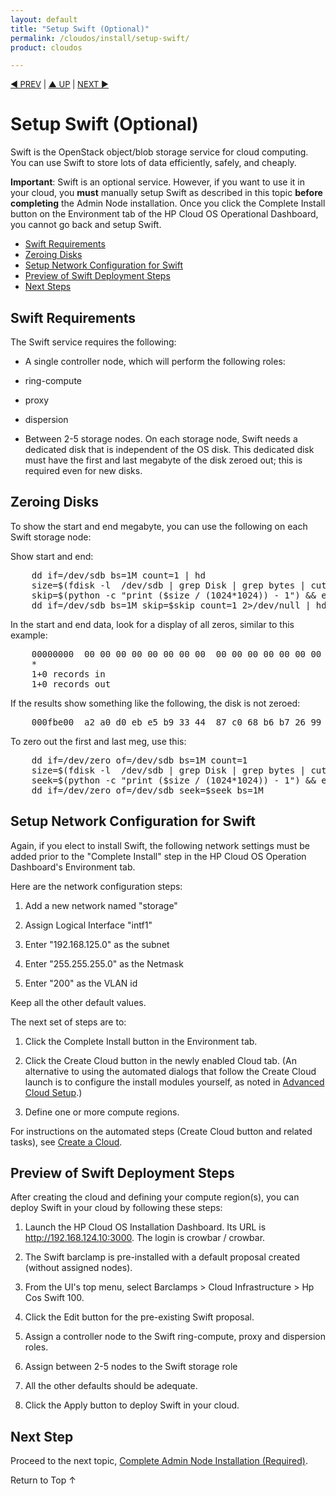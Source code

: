 ```yaml
---
layout: default
title: "Setup Swift (Optional)"
permalink: /cloudos/install/setup-swift/
product: cloudos

---
```


<a name="_top"> </a>

<script> 
 
function PageRefresh { 
onLoad="window.refresh" 
} 
 
PageRefresh();

</script>


<p style="font-size: small;"> <a href="/cloudos/install/customize-network-settings/">&#9664; PREV</a> | <a href="/cloudos/install/">&#9650; UP</a> | <a href="/cloudos/install/complete-admin-node-installation/">NEXT &#9654;</a> </p>

# Setup Swift (Optional) 

Swift is the OpenStack object/blob storage service for cloud computing. You can use Swift to store lots of data efficiently, safely, and cheaply.

**Important**: Swift is an optional service. However, if you want to use it in your cloud, you **must** manually setup Swift as described 
in this topic **before completing** the Admin Node installation. Once you click the Complete Install button on the Environment tab of 
the HP Cloud OS Operational Dashboard, you cannot go back and setup Swift. 

* [Swift Requirements](#swift-requirements)
* [Zeroing Disks](#zeroing-disks)
* [Setup Network Configuration for Swift](#setup-network-configuration-for-swift)
* [Preview of Swift Deployment Steps](#preview-of-swift-deployment-steps)
* [Next Steps](#next-steps)


## Swift Requirements

The Swift service requires the following:

* A single controller node, which will perform the following roles:

 * ring-compute
 * proxy
 * dispersion

* Between 2-5 storage nodes. On each storage node, Swift needs a dedicated disk that is independent of the OS disk. 
This dedicated disk must have the first and last megabyte of the disk zeroed out; this is required even for new disks. 

## Zeroing Disks

To show the start and end megabyte, you can use the following on each Swift storage node:

Show start and end:

<pre>
    dd if=/dev/sdb bs=1M count=1 | hd
    size=$(fdisk -l  /dev/sdb | grep Disk | grep bytes | cut -f 5 -d" ") && echo $size
    skip=$(python -c "print ($size / (1024*1024)) - 1") && echo $skip
    dd if=/dev/sdb bs=1M skip=$skip count=1 2>/dev/null | hd
</pre>	

In the start and end data, look for a display of all zeros, similar to this example:

<pre>
    00000000  00 00 00 00 00 00 00 00  00 00 00 00 00 00 00 00  |................|
    *
    1+0 records in
    1+0 records out
</pre>	

If the results show something like the following, the disk is not zeroed:

<pre>
    000fbe00  a2 a0 d0 eb e5 b9 33 44  87 c0 68 b6 b7 26 99 c7  |......3D..h..&..|
</pre>	

To zero out the first and last meg, use this:

<pre>
    dd if=/dev/zero of=/dev/sdb bs=1M count=1
    size=$(fdisk -l  /dev/sdb | grep Disk | grep bytes | cut -f 5 -d" ") && echo $size
    seek=$(python -c "print ($size / (1024*1024)) - 1") && echo $seek
    dd if=/dev/zero of=/dev/sdb seek=$seek bs=1M
</pre>	

## Setup Network Configuration for Swift

Again, if you elect to install Swift, the following network settings must be added prior to the "Complete Install" 
step in the HP Cloud OS Operation Dashboard's Environment tab.

Here are the network configuration steps:

1. Add a new network named "storage"

2. Assign Logical Interface "intf1"

3. Enter "192.168.125.0" as the subnet

4. Enter "255.255.255.0" as the Netmask

5. Enter "200" as the VLAN id

Keep all the other default values.

The next set of steps are to:

1. Click the Complete Install button in the Environment tab.

2. Click the Create Cloud button in the newly enabled Cloud tab. (An alternative to using the automated dialogs that follow the Create Cloud launch 
is to configure the install modules yourself, as noted in [Advanced Cloud Setup](/cloudos/install/advanced-cloud-setup).)  

3. Define one or more compute regions.

For instructions on the automated steps (Create Cloud button and related tasks), see [Create a Cloud](/cloudos/install/create-cloud).

## Preview of Swift Deployment Steps

After creating the cloud and defining your compute region(s), you can deploy Swift in your cloud by following these steps:

1. Launch the HP Cloud OS Installation Dashboard. Its URL is http://192.168.124.10:3000.  The login is crowbar / crowbar. 

2. The Swift barclamp is pre-installed with a default proposal created (without assigned nodes).

3. From the UI's top menu, select Barclamps > Cloud Infrastructure > Hp Cos Swift 100.

4. Click the Edit button for the pre-existing Swift proposal.

4. Assign a controller node to the Swift ring-compute, proxy and dispersion roles.

5. Assign between 2-5 nodes to the Swift storage role

6. All the other defaults should be adequate.

7. Click the Apply button to deploy Swift in your cloud. 

## Next Step

Proceed to the next topic, [Complete Admin Node Installation (Required)](/cloudos/install/complete-admin-node-installation/).

<a href="#_top" style="padding:14px 0px 14px 0px; text-decoration: none;"> Return to Top &#8593; </a>

